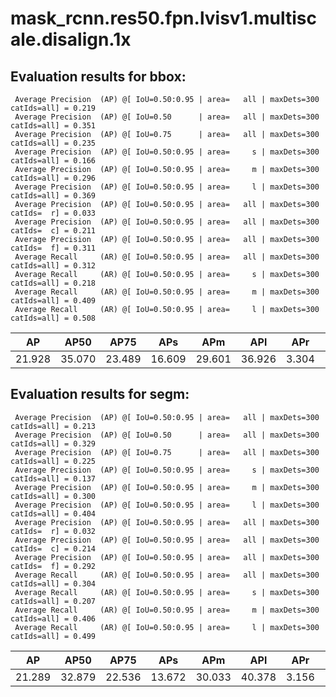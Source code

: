 # mask_rcnn.res50.fpn.lvisv1.multiscale.disalign.1x  

## Evaluation results for bbox:  

```  
 Average Precision  (AP) @[ IoU=0.50:0.95 | area=   all | maxDets=300 catIds=all] = 0.219
 Average Precision  (AP) @[ IoU=0.50      | area=   all | maxDets=300 catIds=all] = 0.351
 Average Precision  (AP) @[ IoU=0.75      | area=   all | maxDets=300 catIds=all] = 0.235
 Average Precision  (AP) @[ IoU=0.50:0.95 | area=     s | maxDets=300 catIds=all] = 0.166
 Average Precision  (AP) @[ IoU=0.50:0.95 | area=     m | maxDets=300 catIds=all] = 0.296
 Average Precision  (AP) @[ IoU=0.50:0.95 | area=     l | maxDets=300 catIds=all] = 0.369
 Average Precision  (AP) @[ IoU=0.50:0.95 | area=   all | maxDets=300 catIds=  r] = 0.033
 Average Precision  (AP) @[ IoU=0.50:0.95 | area=   all | maxDets=300 catIds=  c] = 0.211
 Average Precision  (AP) @[ IoU=0.50:0.95 | area=   all | maxDets=300 catIds=  f] = 0.311
 Average Recall     (AR) @[ IoU=0.50:0.95 | area=   all | maxDets=300 catIds=all] = 0.312
 Average Recall     (AR) @[ IoU=0.50:0.95 | area=     s | maxDets=300 catIds=all] = 0.218
 Average Recall     (AR) @[ IoU=0.50:0.95 | area=     m | maxDets=300 catIds=all] = 0.409
 Average Recall     (AR) @[ IoU=0.50:0.95 | area=     l | maxDets=300 catIds=all] = 0.508
```  

|   AP   |  AP50  |  AP75  |  APs   |  APm   |  APl   |  APr  |  APc   |  APf   |
|:------:|:------:|:------:|:------:|:------:|:------:|:-----:|:------:|:------:|
| 21.928 | 35.070 | 23.489 | 16.609 | 29.601 | 36.926 | 3.304 | 21.068 | 31.075 |


## Evaluation results for segm:  

```
 Average Precision  (AP) @[ IoU=0.50:0.95 | area=   all | maxDets=300 catIds=all] = 0.213
 Average Precision  (AP) @[ IoU=0.50      | area=   all | maxDets=300 catIds=all] = 0.329
 Average Precision  (AP) @[ IoU=0.75      | area=   all | maxDets=300 catIds=all] = 0.225
 Average Precision  (AP) @[ IoU=0.50:0.95 | area=     s | maxDets=300 catIds=all] = 0.137
 Average Precision  (AP) @[ IoU=0.50:0.95 | area=     m | maxDets=300 catIds=all] = 0.300
 Average Precision  (AP) @[ IoU=0.50:0.95 | area=     l | maxDets=300 catIds=all] = 0.404
 Average Precision  (AP) @[ IoU=0.50:0.95 | area=   all | maxDets=300 catIds=  r] = 0.032
 Average Precision  (AP) @[ IoU=0.50:0.95 | area=   all | maxDets=300 catIds=  c] = 0.214
 Average Precision  (AP) @[ IoU=0.50:0.95 | area=   all | maxDets=300 catIds=  f] = 0.292
 Average Recall     (AR) @[ IoU=0.50:0.95 | area=   all | maxDets=300 catIds=all] = 0.304
 Average Recall     (AR) @[ IoU=0.50:0.95 | area=     s | maxDets=300 catIds=all] = 0.207
 Average Recall     (AR) @[ IoU=0.50:0.95 | area=     m | maxDets=300 catIds=all] = 0.406
 Average Recall     (AR) @[ IoU=0.50:0.95 | area=     l | maxDets=300 catIds=all] = 0.499
```  

|   AP   |  AP50  |  AP75  |  APs   |  APm   |  APl   |  APr  |  APc   |  APf   |
|:------:|:------:|:------:|:------:|:------:|:------:|:-----:|:------:|:------:|
| 21.289 | 32.879 | 22.536 | 13.672 | 30.033 | 40.378 | 3.156 | 21.382 | 29.154 |
